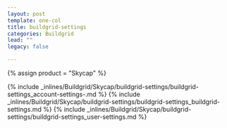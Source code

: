 ```yaml
---
layout: post
template: one-col
title: buildgrid-settings
categories: Buildgrid
lead: ""
legacy: false

---
```

{% assign product = "Skycap" %}

{% include _inlines/Buildgrid/Skycap/buildgrid-settings/buildgrid-settings_account-settings-.md %}
{% include _inlines/Buildgrid/Skycap/buildgrid-settings/buildgrid-settings_buildgrid-settings.md %}
{% include _inlines/Buildgrid/Skycap/buildgrid-settings/buildgrid-settings_user-settings.md %}
